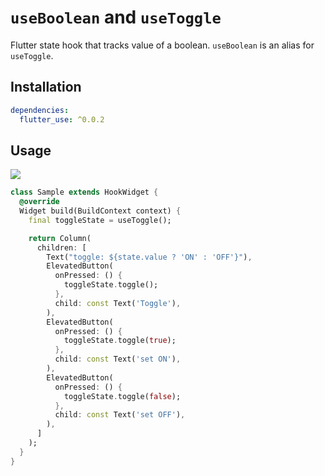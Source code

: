 # `useBoolean` and `useToggle`

Flutter state hook that tracks value of a boolean.
`useBoolean` is an alias for `useToggle`.

## Installation

```yaml
dependencies:
  flutter_use: ^0.0.2
```

## Usage

[![](https://img.shields.io/badge/demo-%20%20%20%F0%9F%9A%80-green.svg)](https://dartpad.dev/?id=7e070264db2566b3c990c403dd61c3ff&null_safety=true)

```dart
class Sample extends HookWidget {
  @override
  Widget build(BuildContext context) {
    final toggleState = useToggle();

    return Column(
      children: [
        Text("toggle: ${state.value ? 'ON' : 'OFF'}"),
        ElevatedButton(
          onPressed: () {
            toggleState.toggle();
          },
          child: const Text('Toggle'),
        ),
        ElevatedButton(
          onPressed: () {
            toggleState.toggle(true);
          },
          child: const Text('set ON'),
        ),
        ElevatedButton(
          onPressed: () {
            toggleState.toggle(false);
          },
          child: const Text('set OFF'),
        ),
      ]
    );
  }
}
```
